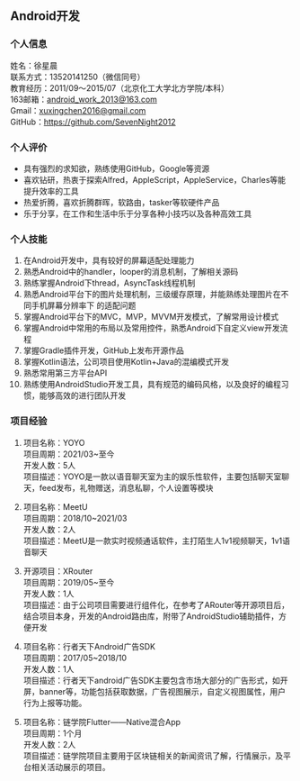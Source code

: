 ## Android开发
### 个人信息
姓名：徐星晨    
联系方式：13520141250（微信同号）    
教育经历：2011/09～2015/07（北京化工大学北方学院/本科）    
163邮箱：android_work_2013@163.com    
Gmail：xuxingchen2016@gmail.com    
GitHub：https://github.com/SevenNight2012    
### 个人评价
- 具有强烈的求知欲，熟练使用GitHub，Google等资源
- 喜欢钻研，热衷于探索Alfred，AppleScript，AppleService，Charles等能提升效率的工具
- 热爱折腾，喜欢折腾群晖，软路由，tasker等软硬件产品
- 乐于分享，在工作和生活中乐于分享各种小技巧以及各种高效工具           

### 个人技能
1. 在Android开发中，具有较好的屏幕适配处理能力
2. 熟悉Android中的handler，looper的消息机制，了解相关源码
3. 熟练掌握Android下thread，AsyncTask线程机制
4. 熟悉Android平台下的图片处理机制，三级缓存原理，并能熟练处理图片在不同手机屏幕分辨率下
的适配问题
5. 掌握Android平台下的MVC，MVP，MVVM开发模式，了解常用设计模式
6. 掌握Android中常用的布局以及常用控件，熟悉Android下自定义view开发流程
7. 掌握Gradle插件开发，GitHub上发布开源作品
8. 掌握Kotlin语法，公司项目使用Kotlin+Java的混编模式开发
9. 熟悉常用第三方平台API
10. 熟练使用AndroidStudio开发工具，具有规范的编码风格，以及良好的编程习惯，能够高效的进行团队开发    

### 项目经验
1. 项目名称：YOYO    
   项目周期：2021/03~至今    
   开发人数：5人     
   项目描述：YOYO是一款以语音聊天室为主的娱乐性软件，主要包括聊天室聊天，feed发布，礼物赠送，消息私聊，个人设置等模块    

2. 项目名称：MeetU    
   项目周期：2018/10~2021/03    
   开发人数：2人    
   项目描述：MeetU是一款实时视频通话软件，主打陌生人1v1视频聊天，1v1语音聊天    

3. 开源项目：XRouter    
   项目周期：2019/05~至今    
   开发人数：1人    
   项目描述：由于公司项目需要进行组件化，在参考了ARouter等开源项目后，结合项目本身，开发的Android路由库，附带了AndroidStudio辅助插件，方便开发    

4. 项目名称：行者天下Android广告SDK        
   项目周期：2017/05~2018/10    
   开发人数：1人    
   项目描述：行者天下android广告SDK主要包含市场大部分的广告形式，如开屏，banner等，功能包括获取数据，广告视图展示，自定义视图属性，用户行为上报等功能。

5. 项目名称：链学院Flutter——Native混合App    
   项目周期：1个月    
   开发人数：2人    
   项目描述：链学院项目主要用于区块链相关的新闻资讯了解，行情展示，及平台相关活动展示的项目。
